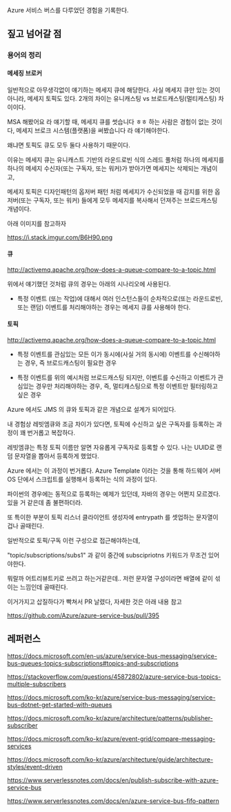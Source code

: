 
Azure 서비스 버스를 다루었던 경험을 기록한다.

## 짚고 넘어갈 점

### 용어의 정리

#### 메세징 브로커

일반적으로 아무생각없이 얘기하는 메세지 큐에 해당한다. 사실 메세지 큐만 있는 것이 아니라, 메세지 토픽도 있다. 2개의 차이는 유니캐스팅 vs 브로드캐스팅(멀티캐스팅) 차이이다.

MSA 해봤어요 라 얘기할 때, 메세지 큐를 썻습니다 ㅎㅎ 하는 사람은 경험이 없는 것이다, 메세지 브로크 시스템(플랫폼)을 써봤습니다 라 얘기해야한다.

왜냐면 토픽도 큐도 모두 둘다 사용하기 때문이다.

이유는 메세지 큐는 유니캐스트 기반의 라운드로빈 식의 스레드 풀처럼 하나의 메세지를 하나의 메세지 수신자(또는 구독자, 또는 워커)가 받아가면 메세지는 삭제되는 개념이고,

메세지 토픽은 디자인패턴의 옵저버 패턴 처럼 메세지가 수신되었을 때 감지를 위한 옵저버(또는 구독자, 또는 워커) 들에게 모두 메세지를 복사해서 던져주는 브로드캐스팅 개념이다.

아래 이미지를 참고하자

https://i.stack.imgur.com/B6H90.png


#### 큐

http://activemq.apache.org/how-does-a-queue-compare-to-a-topic.html

위에서 얘기했던 것처럼 큐의 경우는 아래의 시나리오에 사용된다.

- 특정 이벤트 (또는 작업)에 대해서 여러 인스턴스들이 순차적으로(또는 라운드로빈, 또는 랜덤) 이벤트를 처리해야하는 경우는 메세지 큐를 사용해야 한다.

#### 토픽

http://activemq.apache.org/how-does-a-queue-compare-to-a-topic.html

- 특정 이벤트를 관심있는 모든 이가 동시에(사실 거의 동시에) 이벤트를 수신해야하는 경우, 즉 브로드캐스팅이 필요한 경우

- 특정 이벤트를 위의 예시처럼 브로드캐스팅 되지만, 이벤트를 수신하고 이벤트가 관심있는 경우만 처리해야하는 경우, 즉, 멀티캐스팅으로 특정 이벤트만 필터링하고 싶은 경우



Azure 에서도 JMS 의 큐와 토픽과 같은 개념으로 설계가 되어있다. 

내 경험상 레빗엠큐와 조금 차이가 있다면, 토픽에 수신하고 싶은 구독자를 등록하는 과정이 꽤 번거롭고 복잡하다.

레빗엠큐는 특정 토픽 이름만 알면 자유롭게 구독자로 등록할 수 있다. 나는 UUID로 랜덤 문자열을 뽑아서 등록하게 했었다.

Azure 에서는 이 과정이 번거롭다. Azure Template 이라는 것을 통해 하드웨어 서버 OS 단에서 스크립트를 실행해서 등록하는 식의 과정이 있다.

파이썬의 경우에는 동적으로 등록하는 예제가 있던데, 자바의 경우는 어쩐지 모르겠다. 있을 거 같은데 좀 불편하더라.


또 특이한 부분이 토픽 리스너 클라이언트 생성자에 entrypath 를 셋업하는 문자열이 겁나 골때린다.

일반적으로 토픽/구독 이런 구성으로 접근해야하는데,

"topic/subscriptions/subs1" 과 같이 중간에 subscipriotns 키워드가 무조건 있어야한다.

뭐랄까 어트리뷰트키로 쓰려고 하는거같은데.. 저런 문자열 구성이라면 배열에 같이 섞이는 느낌인데 골때린다.

이거가지고 삽질하다가 빡쳐서 PR 날렸다, 자세한 것은 아래 내용 참고

https://github.com/Azure/azure-service-bus/pull/395





## 레퍼런스

https://docs.microsoft.com/en-us/azure/service-bus-messaging/service-bus-queues-topics-subscriptions#topics-and-subscriptions

https://stackoverflow.com/questions/45872802/azure-service-bus-topics-multiple-subscribers

https://docs.microsoft.com/ko-kr/azure/service-bus-messaging/service-bus-dotnet-get-started-with-queues

https://docs.microsoft.com/ko-kr/azure/architecture/patterns/publisher-subscriber

https://docs.microsoft.com/ko-kr/azure/event-grid/compare-messaging-services

https://docs.microsoft.com/ko-kr/azure/architecture/guide/architecture-styles/event-driven

https://www.serverlessnotes.com/docs/en/publish-subscribe-with-azure-service-bus

https://www.serverlessnotes.com/docs/en/azure-service-bus-fifo-pattern


